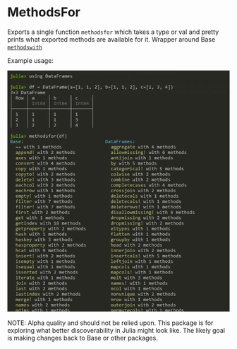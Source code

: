 # MethodsFor

Exports a single function `methodsfor` which takes a type or val and pretty prints
what exported methods are available for it.  Wrapper around Base [`methodswith`](https://docs.julialang.org/en/v1/stdlib/InteractiveUtils/#InteractiveUtils.methodswith)

Example usage:

![screenshot](img/ss.png)

NOTE: Alpha quality and should not be relied upon.  This package is for exploring
what better discoverability in Julia might look like. The likely goal is making changes
back to Base or other packages.